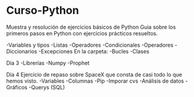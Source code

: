 # Curso-Python
Muestra y resolución de ejercicios básicos de Python
Guia sobre los primeros pasos en Python con ejercicios prácticos resueltos.

  -Variables y tipos
  -Listas
  -Operadores
  -Condicionales
  -Operadores
  -Diccionarios
  -Excepciones
En la carpeta:
  -Bucles
  -Clases

Día 3
  -Librerías
  -Numpy
  -Prophet

Día 4
Ejercicio de repaso sobre SpaceX que consta de casi todo lo que hemos visto.
  -Variables
  -Columnas
  -Pip
  -Imporar cvs
  -Análisis de datos
  -Gráficos
  -Querys (SQL)
